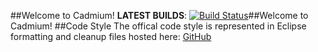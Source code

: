 ##Welcome to Cadmium!
**LATEST BUILDS**: [![Build Status](http://ci.sci4me.com/job/Cadmium/badge/icon)](http://ci.sci4me.com/job/Cadmium)##Welcome to Cadmium!
##Code Style
The offical code style is represented in Eclipse formatting and cleanup files hosted here: [GitHub](http://github.com/sci4me/EclipseTools)
